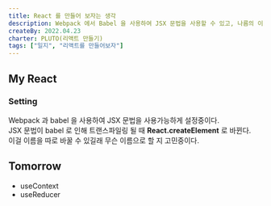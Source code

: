 ```yaml
---
title: React 를 만들어 보자는 생각
description: Webpack 에서 Babel 을 사용하여 JSX 문법을 사용할 수 있고, 나름의 이름같은건 커스텀할 수 있어서 나만의 리액트를 만들어 볼 까 생각중이다.
createBy: 2022.04.23
charter: PLUTO(리액트 만들기)
tags: ["일지", "리액트를 만들어보자"]
---
```


## My React

### Setting

Webpack 과 babel 을 사용하여 JSX 문법을 사용가능하게 설정중이다.  
JSX 문법이 babel 로 인해 트랜스파일링 될 때 **React.createElement** 로 바뀐다.  
이걸 이름을 따로 바꿀 수 있길래 무슨 이름으로 할 지 고민중이다.

## Tomorrow

-   useContext
-   useReducer
